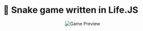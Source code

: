 # 🐛 Snake game written in Life.JS
<p align=center>
  <img src="https://i.snipboard.io/Tk38zY.jpg" alt="Game Preview" />
</p>
